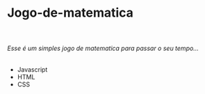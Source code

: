 # Jogo-de-matematica
<br>
<h6> Esse é um simples jogo de matematica para passar o seu tempo...</h6>
<ul>
 <li>Javascript</li>
 <li>HTML</li>
 <li>CSS</li>
</ul>
